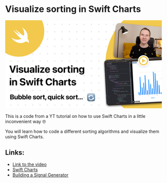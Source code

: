 # Visualize sorting in Swift Charts

[![Visualize sorting in Swift Charts](thumbnail.png)](https://www.youtube.com/watch?v=UCSXF741iHI)

This is a code from a YT tutorial on how to use Swift Charts in a little inconvenient way 🤓 

You will learn how to code a different sorting algorithms and visualize them using Swift Charts.

## Links:
- [Link to the video](https://www.youtube.com/watch?v=UCSXF741iHI)
- [Swift Charts](https://developer.apple.com/documentation/charts)
- [Building a Signal Generator](https://developer.apple.com/documentation/avfaudio/audio_engine/building_a_signal_generator)